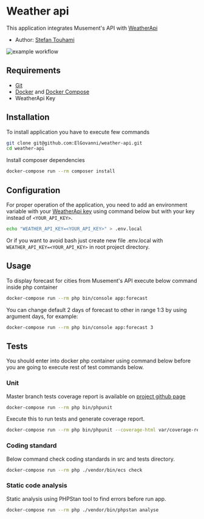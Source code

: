 # Weather api
This application integrates Musement's API with [WeatherApi](https://www.weatherapi.com)

* Author: [Stefan Touhami](https://touhami.pl)

![example workflow](https://github.com/elgovanni/weather-api/actions/workflows/ci.yml/badge.svg)

## Requirements
* [Git](https://git-scm.com/downloads)
* [Docker](https://docs.docker.com/install) and [Docker Compose](https://docs.docker.com/compose/install)
* WeatherApi Key

## Installation
To install application you have to execute few commands 
```bash
git clone git@github.com:ElGovanni/weather-api.git
cd weather-api
```

Install composer dependencies
```bash
docker-compose run --rm composer install
```

## Configuration
For proper operation of the application, you need to add an environment variable with your [WeatherApi key](https://www.weatherapi.com) using command below but with your key instead of `<YOUR_API_KEY>`.
```bash
echo "WEATHER_API_KEY=<YOUR_API_KEY>" > .env.local
```
Or if you want to avoid bash just create new file .env.local with `WEATHER_API_KEY=<YOUR_API_KEY>` in root project directory.

## Usage
To display forecast for cities from Musement's API execute below command inside php container
```bash
docker-compose run --rm php bin/console app:forecast
```
You can change default 2 days of forecast to other in range 1:3 by using argument days, for example:
```bash
docker-compose run --rm php bin/console app:forecast 3
```

## Tests
You should enter into docker php container using command below before you are going to execute rest of test commands below.

### Unit
Master branch tests coverage report is available on [project github page](https://elgovanni.github.io/weather-api)

```bash
docker-compose run --rm php bin/phpunit
```
Execute this to run tests and generate coverage report.
```bash
docker-compose run --rm php bin/phpunit --coverage-html var/coverage-report
```

### Coding standard
Below command check coding standards in src and tests directory.

```bash
docker-compose run --rm php ./vendor/bin/ecs check
```

### Static code analysis
Static analysis using PHPStan tool to find errors before run app.

```bash
docker-compose run --rm php ./vendor/bin/phpstan analyse
```


